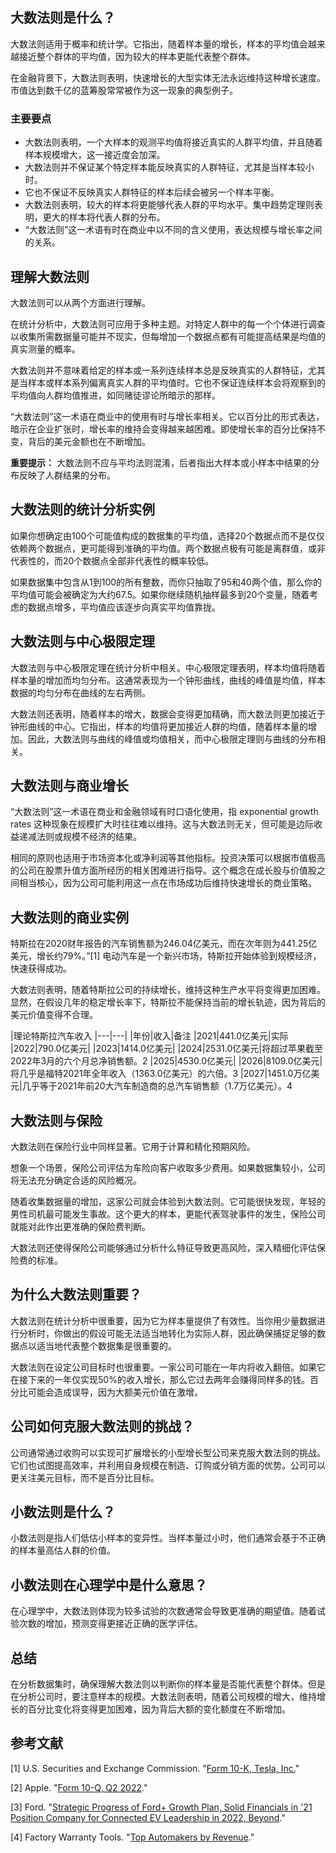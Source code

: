 ## 大数法则是什么？

大数法则适用于概率和统计学。它指出，随着样本量的增长，样本的平均值会越来越接近整个群体的平均值，因为较大的样本更能代表整个群体。

在金融背景下，大数法则表明，快速增长的大型实体无法永远维持这种增长速度。市值达到数千亿的蓝筹股常常被作为这一现象的典型例子。

### 主要要点

- 大数法则表明，一个大样本的观测平均值将接近真实的人群平均值，并且随着样本规模增大，这一接近度会加深。
- 大数法则并不保证某个特定样本能反映真实的人群特征，尤其是当样本较小时。
- 它也不保证不反映真实人群特征的样本后续会被另一个样本平衡。
- 大数法则表明，较大的样本将更能够代表人群的平均水平。集中趋势定理则表明，更大的样本将代表人群的分布。
- “大数法则”这一术语有时在商业中以不同的含义使用，表达规模与增长率之间的关系。

## 理解大数法则

大数法则可以从两个方面进行理解。

在统计分析中，大数法则可应用于多种主题。对特定人群中的每一个个体进行调查以收集所需数据量可能并不现实，但每增加一个数据点都有可能提高结果是均值的真实测量的概率。

大数法则并不意味着给定的样本或一系列连续样本总是反映真实的人群特征，尤其是当样本或样本系列偏离真实人群的平均值时。它也不保证连续样本会将观察到的平均值向人群均值推进，如同赌徒谬论所暗示的那样。

“大数法则”这一术语在商业中的使用有时与增长率相关。它以百分比的形式表达，暗示在企业扩张时，增长率的维持会变得越来越困难。即使增长率的百分比保持不变，背后的美元金额也在不断增加。

**重要提示：** 大数法则不应与平均法则混淆，后者指出大样本或小样本中结果的分布反映了人群结果的分布。

## 大数法则的统计分析实例

如果你想确定由100个可能值构成的数据集的平均值，选择20个数据点而不是仅仅依赖两个数据点，更可能得到准确的平均值。两个数据点极有可能是离群值，或非代表性的，而20个数据点全部非代表性的概率较低。

如果数据集中包含从1到100的所有整数，而你只抽取了95和40两个值，那么你的平均值可能会被确定为大约67.5。如果你继续随机抽样最多到20个变量，随着考虑的数据点增多，平均值应该逐步向真实平均值靠拢。

## 大数法则与中心极限定理

大数法则与中心极限定理在统计分析中相关。中心极限定理表明，样本均值将随着样本量的增加而均匀分布。这通常表现为一个钟形曲线，曲线的峰值是均值，样本数据的均匀分布在曲线的左右两侧。

大数法则还表明，随着样本的增大，数据会变得更加精确，而大数法则更加接近于钟形曲线的中心。它指出，样本的均值将更加接近人群的均值，随着样本量的增加。因此，大数法则与曲线的峰值或均值相关，而中心极限定理则与曲线的分布相关。

## 大数法则与商业增长

“大数法则”这一术语在商业和金融领域有时口语化使用，指 exponential growth rates 这种现象在规模扩大时往往难以维持。这与大数法则无关，但可能是边际收益递减法则或规模不经济的结果。

相同的原则也适用于市场资本化或净利润等其他指标。投资决策可以根据市值极高的公司在股票升值方面所经历的相关困难进行指导。这个概念在成长股与价值股之间相当核心，因为公司可能利用这一点在市场成功后维持快速增长的商业策略。

## 大数法则的商业实例

特斯拉在2020财年报告的汽车销售额为246.04亿美元，而在次年则为441.25亿美元，增长约79%。”[1] 电动汽车是一个新兴市场，特斯拉开始体验到规模经济，快速获得成功。

大数法则表明，随着特斯拉公司的持续增长，维持这种生产水平将变得更加困难。显然，在假设几年的稳定增长率下，特斯拉不能保持当前的增长轨迹，因为背后的美元价值变得不合理。

|理论特斯拉汽车收入
|---|---|
|年份|收入|备注
|2021|441.0亿美元|实际
|2022|790.0亿美元|
|2023|1414.0亿美元|
|2024|2531.0亿美元|将超过苹果截至2022年3月的六个月总净销售额。2
|2025|4530.0亿美元|
|2026|8109.0亿美元|将几乎是福特2021年全年收入（1363.0亿美元）的六倍。3
|2027|1451.0万亿美元|几乎等于2021年前20大汽车制造商的总汽车销售额（1.7万亿美元）。4

## 大数法则与保险

大数法则在保险行业中同样显著。它用于计算和精化预期风险。

想象一个场景，保险公司评估为车险向客户收取多少费用。如果数据集较小，公司将无法充分确定合适的风险概况。

随着收集数据量的增加，这家公司就会体验到大数法则。它可能很快发现，年轻的男性司机最可能发生事故。这个更大的样本，更能代表驾驶事件的发生，保险公司就能对此作出更准确的保险费判断。

大数法则还使得保险公司能够通过分析什么特征导致更高风险，深入精细化评估保险费的标准。

## 为什么大数法则重要？

大数法则在统计分析中很重要，因为它为样本量提供了有效性。当你用少量数据进行分析时，你做出的假设可能无法适当地转化为实际人群，因此确保捕捉足够的数据点以适当地代表整个数据集是很重要的。

大数法则在设定公司目标时也很重要。一家公司可能在一年内将收入翻倍。如果它在接下来的一年仅实现50%的收入增长，那么它过去两年会赚得同样多的钱。百分比可能会造成误导，因为大额美元价值在激增。

## 公司如何克服大数法则的挑战？

公司通常通过收购可以实现可扩展增长的小型增长型公司来克服大数法则的挑战。它们也试图提高效率，并利用自身规模在制造、订购或分销方面的优势。公司可以更关注美元目标，而不是百分比目标。

## 小数法则是什么？

小数法则是指人们低估小样本的变异性。当样本量过小时，他们通常会基于不正确的样本量高估人群的价值。

## 小数法则在心理学中是什么意思？

在心理学中，大数法则体现为较多试验的次数通常会导致更准确的期望值。随着试验次数的增加，预测变得更接近正确的医学评估。

## 总结

在分析数据集时，确保理解大数法则以判断你的样本量是否能代表整个群体。但是在分析公司时，要注意样本的规模。大数法则表明，随着公司规模的增大，维持增长的百分比变化将变得更加困难，因为背后大额的变化额度在不断增加。

## 参考文献

[1] U.S. Securities and Exchange Commission. "[Form 10-K, Tesla, Inc.](https://www.sec.gov/Archives/edgar/data/1318605/000095017022000796/tsla-20211231.htm#consolidated_statements_of_operations)"

[2] Apple. "[Form 10-Q, Q2 2022](https://www.apple.com/newsroom/pdfs/FY22_Q2_Consolidated_Financial_Statements.pdf)."

[3] Ford. "[Strategic Progress of Ford+ Growth Plan, Solid Financials in '21 Position Company for Connected EV Leadership in 2022, Beyond](https://media.ford.com/content/dam/fordmedia/North%20America/US/2022/02/03/financials-fy-ford-21.pdf)."

[4] Factory Warranty Tools. "[Top Automakers by Revenue](https://www.factorywarrantylist.com/car-sales-by-revenue.html#:~:text=%E2%80%8B2021%20car%20sales%20revenue,up%206%25%20over%20last%20year.)."